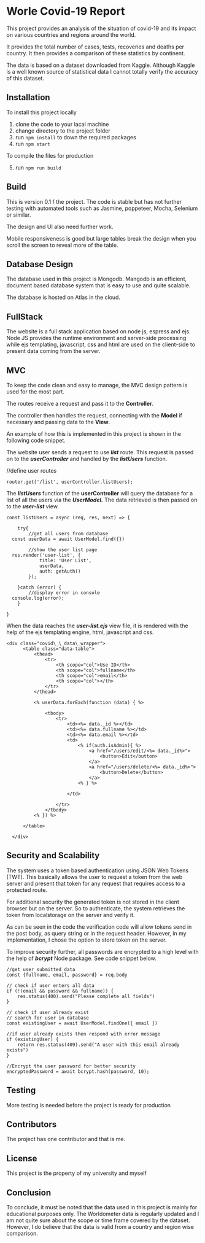 # Worle Covid-19 Report

This project provides an analysis of the situation of covid-19 and its impact on various countries and regions around the world.

It provides the total number of cases, tests, recoveries and deaths per country. It then provides a comparison of these statistics by continent.

The data is based on a dataset downloaded from Kaggle. Although Kaggle is a well known source of statistical data I cannot totally verify the accuracy of this dataset.

## Installation

To install this project locally

1.  clone the code to your lacal machine
2.  change directory to the project folder
3.  run `npm install` to down the required packages
4.  run `npm start`

To compile the files for production

5.  run `npm run build`

## Build

This is version 0.1 f the project. The code is stable but has not further testing with automated tools such as Jasmine, poppeteer, Mocha, Selenium or similar.

The design and UI also need further work.

Mobile responsiveness is good but large tables break the design when you scroll the screen to reveal more of the table.

## Database Design

The database used in this project is Mongodb. Mangodb is an efficient, document based database system that is easy to use and quite scalable.

The database is hosted on Atlas in the cloud.

## FullStack

The website is a full stack application based on node js, espress and ejs. Node JS provides the runtime environment and server-side processing while ejs templating, javascript, css and html are used on the client-side to present data coming from the server.

## MVC

To keep the code clean and easy to manage, the MVC design pattern is used for the most part.

The routes receive a request and pass it to the **Controller**.

The controller then handles the request, connecting with the **Model** if necessary and passing data to the **View**.

An example of how this is implemented in this project is shown in the following code snippet.

The website user sends a request to use **_list_** route. This request is passed on to the **_userController_** and handled by the **_listUsers_** function.

//define user routes

    router.get('/list', userController.listUsers);

The **_listUsers_** function of the **userController** will query the database for a list of all the users via the **_UserModel._** The data retrieved is then passed on to the **_user-list_** view.

    const listUsers = async (req, res, next) => {

        try{
            //get all users from database
      const userData = await UserModel.find({})

            //show the user list page
      res.render('user-list', {
                title: 'User List',
                userData,
                auth: getAuth()
            });

        }catch (error) {
            //display error in console
      console.log(error);
        }

    }

When the data reaches the **_user-list.ejs_** view file, it is rendered with the help of the ejs templating engine, html, javascript and css.

    <div class="covid\_\_data\_wrapper">
          <table class="data-table">
              <thead>
                  <tr>
                      <th scope="col">Use ID</th>
                      <th scope="col">fullname</th>
                      <th scope="col">email</th>
                      <th scope="col"></th>
                  </tr>
              </thead>

              <% userData.forEach(function (data) { %>

                  <tbody>
                      <tr>
                          <td><%= data._id %></td>
                          <td><%= data.fullname %></td>
                          <td><%= data.email %></td>
                          <td>
                              <% if(auth.isAdmin){ %>
                                  <a href="/users/edit/<%= data._id%>">
                                      <button>Edit</button>
                                  </a>
                                  <a href="/users/delete/<%= data._id%>">
                                      <button>Delete</button>
                                  </a>
                              <% } %>

                          </td>

                      </tr>
                  </tbody>
              <% }) %>

          </table>

      </div>

  </div>

## Security and Scalability

The system uses a token based authentication using JSON Web Tokens (TWT). This basically allows the user to request a token from the web server and present that token for any request that requires access to a protected route.

For additional security the generated token is not stored in the client browser but on the server. So to authenticate, the system retrieves the token from localstorage on the server and verify it.

As can be seen in the code the verification code will allow tokens send in the post body, as query string or in the request header. However, in my implementation, I chose the option to store token on the server.

To improve security further, all passwords are encrypted to a high level with the help of **_bcrypt_** Node package. See code snippet below.

    //get user submitted data
    const {fullname, email, password} = req.body

    // check if user enters all data
    if (!(email && password && fullname)) {
        res.status(400).send("Please complete all fields")
    }

    // check if user already exist
    // search for user in database
    const existingUser = await UserModel.findOne({ email })

    //if user already exists then respond with error message
    if (existingUser) {
        return res.status(409).send("A user with this email already exists")
    }

    //Encrypt the user password for better security
    encryptedPassword = await bcrypt.hash(password, 10);

## Testing

More testing is needed before the project is ready for production

## Contributors

The project has one contributor and that is me.

## License

This project is the property of my university and myself

## Conclusion

To conclude, it must be noted that the data used in this project is mainly for educational purposes only. The Worldometer data is regularly updated and I am not quite sure about the scope or time frame covered by the dataset. However, I do believe that the data is valid from a country and region wise comparison.
